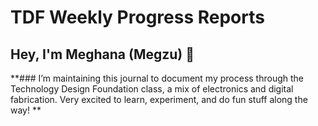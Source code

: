 # TDF Weekly Progress Reports
## Hey, I'm Meghana (Megzu) 🌻
**### I’m maintaining this journal to document my process through the Technology Design Foundation class, a mix of electronics and digital fabrication. Very excited to learn, experiment, and do fun stuff along the way!
**
